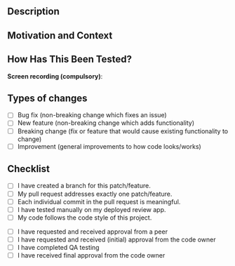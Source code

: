 <!--- Gandalf Frontend PR Template -->
<!--- NB: If this PR is not ready for review, remember to create it as a draft PR -->

## Description

<!--- Describe your changes in detail -->

## Motivation and Context

<!--- Why is this change required? What problem does it solve? -->
<!--- You can link to a Github issue or a Basecamp pitch -->

## How Has This Been Tested?

<!--- Please describe in detail how you tested your changes. -->
<!--- Include details of your testing environment, and the tests you ran to -->
<!--- see how your change affects other areas of the code, etc. -->

**Screen recording (compulsory)**:

<!--- Provide a link to a video you recorded demonstrating the changes made -->
<!-- Screen recordings are compulsory. Show yourself tapping through the UI. -->
<!-- If the PR doesn’t address UI, you should still link a screen recording of you testing/validating that the PR works as it should. -->

## Types of changes

<!--- What types of changes does your code introduce? Put an `x` in all the boxes that apply: -->

- [ ] Bug fix (non-breaking change which fixes an issue)
- [ ] New feature (non-breaking change which adds functionality)
- [ ] Breaking change (fix or feature that would cause existing functionality to change)
- [ ] Improvement (general improvements to how code looks/works)

## Checklist

<!--- Go over all the following points, and put an `x` in all the boxes that apply. -->

- [ ] I have created a branch for this patch/feature.
- [ ] My pull request addresses exactly one patch/feature.
- [ ] Each individual commit in the pull request is meaningful.
- [ ] I have tested manually on my deployed review app.
- [ ] My code follows the code style of this project.

<!-- Steps to take -->

- [ ] I have requested and received approval from a peer
- [ ] I have requested and received (initial) approval from the code owner
- [ ] I have completed QA testing
- [ ] I have received final approval from the code owner
